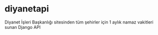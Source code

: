 # diyanetapi
Diyanet İşleri Başkanlığı sitesinden tüm şehirler için 1 aylık namaz vakitleri sunan Django API
